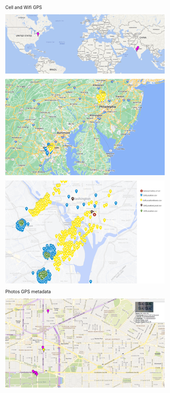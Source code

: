 Cell and Wifi GPS

![World View](/Resources/Maps/worldView.PNG)

![Regional View](/Resources/Maps/1.PNG)

![City View](/Resources/Maps/generalView.png)

Photos GPS metadata

![Photos View](/Resources/Maps/photosMap.PNG)